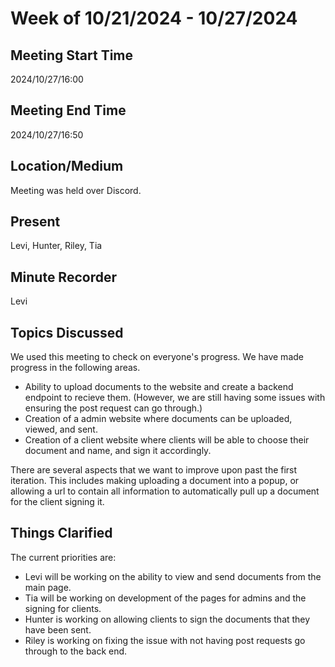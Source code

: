 # Week of 10/21/2024 - 10/27/2024

## Meeting Start Time

2024/10/27/16:00

## Meeting End Time

2024/10/27/16:50

## Location/Medium

Meeting was held over Discord.

## Present

Levi, Hunter, Riley, Tia

## Minute Recorder

Levi

## Topics Discussed

We used this meeting to check on everyone's progress. We have made progress in the following areas.
- Ability to upload documents to the website and create a backend endpoint to recieve them. (However, we are still having
some issues with ensuring the post request can go through.)
- Creation of a admin website where documents can be uploaded, viewed, and sent.
- Creation of a client website where clients will be able to choose their document and name, and sign it accordingly.

There are several aspects that we want to improve upon past the first iteration. This includes making uploading a document
into a popup, or allowing a url to contain all information to automatically pull up a document for the client signing it.

## Things Clarified

The current priorities are:

- Levi will be working on the ability to view and send documents from the main page.
- Tia will be working on development of the pages for admins and the signing for clients.
- Hunter is working on allowing clients to sign the documents that they have been sent.
- Riley is working on fixing the issue with not having post requests go through to the back end.
